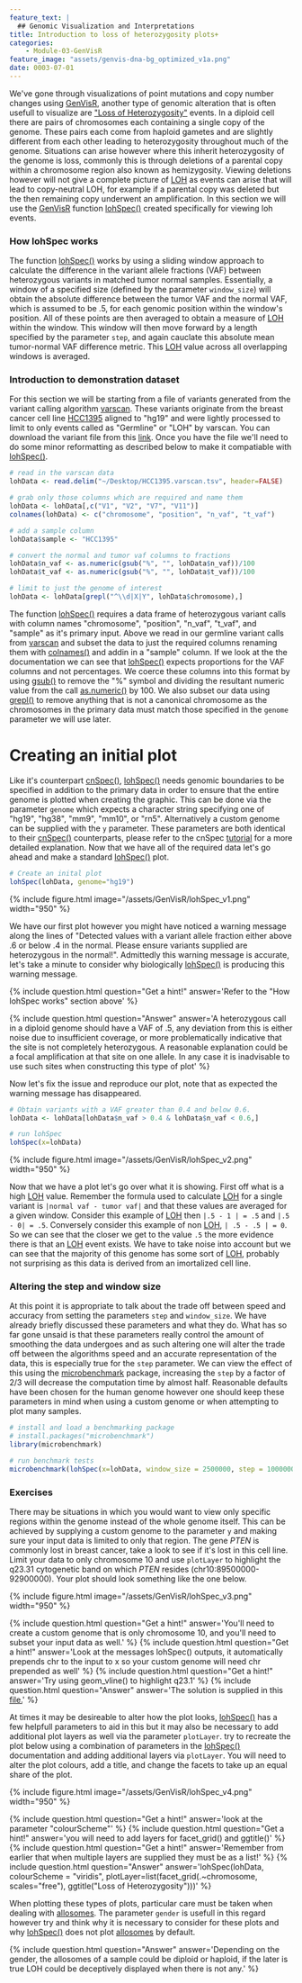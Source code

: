 ```yaml
---
feature_text: |
  ## Genomic Visualization and Interpretations
title: Introduction to loss of heterozygosity plots+
categories:
    - Module-03-GenVisR
feature_image: "assets/genvis-dna-bg_optimized_v1a.png"
date: 0003-07-01
---
```


We've gone through visualizations of point mutations and copy number changes using [GenVisR](https://bioconductor.org/packages/release/bioc/html/GenVisR.html), another type of genomic alteration that is often usefull to visualize are ["Loss of Heterozygosity"](https://en.wikipedia.org/wiki/Loss_of_heterozygosity) events. In a diploid cell there are pairs of chromosomes each containing a single copy of the genome. These pairs each come from haploid gametes and are slightly different from each other leading to heterozygosity throughout much of the genome. Situations can arise however where this inherit heterozygosity of the genome is loss, commonly this is through deletions of a parental copy within a chromosome region also known as hemizygosity. Viewing deletions however will not give a complete picture of [LOH](https://en.wikipedia.org/wiki/Loss_of_heterozygosity) as events can arise that will lead to copy-neutral LOH, for example if a parental copy was deleted but the then remaining copy underwent an amplification. In this section we will use the [GenVisR](https://bioconductor.org/packages/release/bioc/html/GenVisR.html) function [lohSpec()](https://www.rdocumentation.org/packages/GenVisR/versions/1.0.4/topics/lohSpec) created specifically for viewing loh events.

### How lohSpec works
The function [lohSpec()](https://www.rdocumentation.org/packages/GenVisR/versions/1.0.4/topics/lohSpec) works by using a sliding window approach to calculate the difference in the variant allele fractions (VAF) between heterozygous variants in matched tumor normal samples. Essentially, a window of a specified size (defined by the parameter `window_size`) will obtain the absolute difference between the tumor VAF and the normal VAF, which is assumed to be .5, for each genomic position within the window's position. All of these points are then averaged to obtain a measure of [LOH](https://en.wikipedia.org/wiki/Loss_of_heterozygosity) within the window. This window will then move forward by a length specified by the parameter `step`, and again cauclate this absolute mean tumor-normal VAF difference metric. This [LOH](https://en.wikipedia.org/wiki/Loss_of_heterozygosity) value across all overlapping windows is averaged.

### Introduction to demonstration dataset
For this section we will be starting from a file of variants generated from the variant calling algorithm [varscan](http://varscan.sourceforge.net/). These variants originate from the breast cancer cell line [HCC1395](https://www.atcc.org/Products/All/CRL-2324.aspx) aligned to "hg19" and were lightly processed to limit to only events called as "Germline" or "LOH" by varscan. You can download the variant file from this [link](http://genomedata.org/gen-viz-workshop/GenVisR/HCC1395.varscan.tsv). Once you have the file we'll need to do some minor reformatting as described below to make it compatiable with [lohSpec()](https://www.rdocumentation.org/packages/GenVisR/versions/1.0.4/topics/lohSpec).

```R
# read in the varscan data
lohData <- read.delim("~/Desktop/HCC1395.varscan.tsv", header=FALSE)

# grab only those columns which are required and name them
lohData <- lohData[,c("V1", "V2", "V7", "V11")]
colnames(lohData) <- c("chromosome", "position", "n_vaf", "t_vaf")

# add a sample column
lohData$sample <- "HCC1395"

# convert the normal and tumor vaf columns to fractions
lohData$n_vaf <- as.numeric(gsub("%", "", lohData$n_vaf))/100
lohData$t_vaf <- as.numeric(gsub("%", "", lohData$t_vaf))/100

# limit to just the genome of interest
lohData <- lohData[grepl("^\\d|X|Y", lohData$chromosome),]
```

The function [lohSpec()](https://www.rdocumentation.org/packages/GenVisR/versions/1.0.4/topics/lohSpec) requires a data frame of heterozygous variant calls with column names "chromosome", "position", "n_vaf", "t_vaf", and "sample" as it's primary input. Above we read in our germline variant calls from [varscan](http://varscan.sourceforge.net/) and subset the data to just the required columns renaming them with [colnames()](https://www.rdocumentation.org/packages/base/versions/3.4.1/topics/row%2Bcolnames) and addin in a "sample" column. If we look at the the documentation we can see that [lohSpec()](https://www.rdocumentation.org/packages/GenVisR/versions/1.0.4/topics/lohSpec) expects proportions for the VAF columns and not percentages. We coerce these columns into this format by using [gsub()](https://www.rdocumentation.org/packages/base/versions/3.4.1/topics/grep) to remove the "%" symbol and dividing the resultant numeric value from the call [as.numeric()](https://www.rdocumentation.org/packages/base/versions/3.4.1/topics/numeric) by 100. We also subset our data using [grepl()]() to remove anything that is not a canonical chromosome as the chromosomes in the primary data must match those specified in the `genome` parameter we will use later.

# Creating an initial plot
Like it's counterpart [cnSpec()](https://www.rdocumentation.org/packages/GenVisR/versions/1.0.4/topics/cnSpec), [lohSpec()](https://www.rdocumentation.org/packages/GenVisR/versions/1.0.4/topics/lohSpec) needs genomic boundaries to be specified in addition to the primary data in order to ensure that the entire genome is plotted when creating the graphic. This can be done via the parameter `genome` which expects a character string specifying one of "hg19", "hg38", "mm9", "mm10", or "rn5". Alternatively a custom genome can be supplied with the `y` parameter. These parameters are both identical to their [cnSpec()](https://www.rdocumentation.org/packages/GenVisR/versions/1.0.4/topics/cnSpec) counterparts, please refer to the cnSpec [tutorial](http://genviz.org/module%203/0003/06/01/cnSpec_GenVisR/) for a more detailed explanation. Now that we have all of the required data let's go ahead and make a standard [lohSpec()](https://www.rdocumentation.org/packages/GenVisR/versions/1.0.4/topics/lohSpec) plot.

```R
# Create an inital plot
lohSpec(lohData, genome="hg19")
```

{% include figure.html image="/assets/GenVisR/lohSpec_v1.png" width="950" %}

We have our first plot however you might have noticed a warning message along the lines of "Detected values with a variant allele fraction either above .6 or below .4 in the normal. Please ensure variants supplied are heterozygous in the normal!". Admittedly this warning message is accurate, let's take a minute to consider why biologically [lohSpec()](https://www.rdocumentation.org/packages/GenVisR/versions/1.0.4/topics/lohSpec) is producing this warning message.

{% include question.html question="Get a hint!" answer='Refer to the "How lohSpec works" section above' %}

{% include question.html question="Answer" answer='A heterozygous call in a diploid genome should have a VAF of .5, any deviation from this is either noise due to insufficient coverage, or more problematically indicative that the site is not completely heterozygous. A reasonable explanation could be a focal amplification at that site on one allele. In any case it is inadvisable to use such sites when constructing this type of plot' %}

Now let's fix the issue and reproduce our plot, note that as expected the warning message has disappeared.

```R
# Obtain variants with a VAF greater than 0.4 and below 0.6.
lohData <- lohData[lohData$n_vaf > 0.4 & lohData$n_vaf < 0.6,]

# run lohSpec
lohSpec(x=lohData)
```

{% include figure.html image="/assets/GenVisR/lohSpec_v2.png" width="950" %}

Now that we have a plot let's go over what it is showing. First off what is a high [LOH](https://en.wikipedia.org/wiki/Loss_of_heterozygosity) value. Remember the formula used to calculate [LOH](https://en.wikipedia.org/wiki/Loss_of_heterozygosity) for a single variant is `|normal vaf - tumor vaf|` and that these values are averaged for a given window. Consider this example of [LOH](https://en.wikipedia.org/wiki/Loss_of_heterozygosity) then `|.5 - 1 | = .5` and `|.5 - 0| = .5`. Conversely consider this example of non [LOH](https://en.wikipedia.org/wiki/Loss_of_heterozygosity), `| .5 - .5 | = 0`. So we can see that the closer we get to the value `.5` the more evidence there is that an [LOH](https://en.wikipedia.org/wiki/Loss_of_heterozygosity) event exists. We have to take noise into account but we can see that the majority of this genome has some sort of [LOH](https://en.wikipedia.org/wiki/Loss_of_heterozygosity), probably not surprising as this data is derived from an imortalized cell line.

### Altering the step and window size
At this point it is appropriate to talk about the trade off between speed and accuracy from setting the parameters `step` and `window_size`. We have already briefly discussed these parameters and what they do. What has so far gone unsaid is that these parameters really control the amount of smoothing the data undergoes and as such altering one will alter the trade off between the algorithms speed and an accurate representation of the data, this is especially true for the `step` parameter. We can view the effect of this using the [microbenchmark]() package, increasing the `step` by a factor of 2/3 will decrease the computation time by almost half. Reasonable defaults have been chosen for the human genome however one should keep these parameters in mind when using a custom genome or when attempting to plot many samples.

```R
# install and load a benchmarking package
# install.packages("microbenchmark")
library(microbenchmark)

# run benchmark tests
microbenchmark(lohSpec(x=lohData, window_size = 2500000, step = 1000000), lohSpec(x=lohData, window_size = 2500000, step = 1500000), times = 5L)
```

### Exercises

There may be situations in which you would want to view only specific regions within the genome instead of the whole genome itself. This can be achieved by supplying a custom genome to the parameter `y` and making sure your input data is limited to only that region. The gene *PTEN* is commonly lost in breast cancer, take a look to see if it's lost in this cell line. Limit your data to only chromosome 10 and use `plotLayer` to highlight the q23.31 cytogenetic band on which *PTEN* resides (chr10:89500000-92900000). Your plot should look something like the one below.

{% include figure.html image="/assets/GenVisR/lohSpec_v3.png" width="950" %}

{% include question.html question="Get a hint!" answer='You\'ll need to create a custom genome that is only chromosome 10, and you\'ll need to subset your input data as well.' %}
{% include question.html question="Get a hint!" answer='Look at the messages lohSpec() outputs, it automatically prepends chr to the input to x so your custom genome will need chr prepended as well' %}
{% include question.html question="Get a hint!" answer='Try using geom_vline() to highlight q23.1' %}
{% include question.html question="Answer" answer='The solution is supplied in this <a href="http://genviz.org/assets/GenVisR/exercise1_lohSpec.R">file.</a>' %}

At times it may be desireable to alter how the plot looks, [lohSpec()](https://www.rdocumentation.org/packages/GenVisR/versions/1.0.4/topics/lohSpec) has a few helpfull parameters to aid in this but it may also be necessary to add additional plot layers as well via the parameter `plotLayer`. try to recreate the plot below using a combination of parameters in the [lohSpec()](https://www.rdocumentation.org/packages/GenVisR/versions/1.0.4/topics/lohSpec) documentation and adding additional layers via `plotLayer`. You will need to alter the plot colours, add a title, and change the facets to take up an equal share of the plot.

{% include figure.html image="/assets/GenVisR/lohSpec_v4.png" width="950" %}

{% include question.html question="Get a hint!" answer='look at the parameter "colourScheme"' %}
{% include question.html question="Get a hint!" answer='you will need to add layers for facet_grid() and ggtitle()' %}
{% include question.html question="Get a hint!" answer='Remember from earlier that when multiple layers are supplied they must be as a list!' %}
{% include question.html question="Answer" answer='lohSpec(lohData, colourScheme = "viridis", plotLayer=list(facet_grid(.~chromosome, scales="free"), ggtitle("Loss of Heterozygosity")))' %}

When plotting these types of plots, particular care must be taken when dealing with [allosomes](https://en.wikipedia.org/wiki/Allosome). The parameter `gender` is usefull in this regard however try and think why it is necessary to consider for these plots and why [lohSpec()](https://www.rdocumentation.org/packages/GenVisR/versions/1.0.4/topics/lohSpec) does not plot [allosomes](https://en.wikipedia.org/wiki/Allosome) by default.

{% include question.html question="Answer" answer='Depending on the gender, the allosomes of a sample could be diploid or haploid, if the later is true LOH could be deceptively displayed when there is not any.' %}
